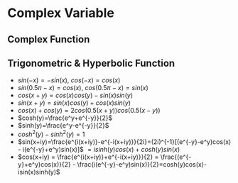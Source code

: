 # Complex Variable

## Complex Function

## Trigonometric & Hyperbolic Function

- $sin(-x) = -sin(x)$, $cos(-x) = cos(x)$
- $sin(0.5\pi-x)=cos(x)$, $cos(0.5\pi-x)=sin(x)$
- $cos(x+y)=cos(x)cos(y)-sin(x)sin(y)$
- $sin(x+y)=sin(x)cos(y)+cos(x)sin(y)$
- $cos(x)+cos(y)=2cos(0.5(x+y))cos(0.5(x-y))$
- $cosh(y)=\frac{e^y+e^{-y}}{2}$
- $sinh(y)=\frac{e^y-e^{-y}}{2}$
- $cosh^2(y)-sinh^2(y)=1$
- $sin(x+iy)=\frac{e^{i(x+iy)}-e^{-i(x+iy)}}{2i}=(2i)^{-1}[(e^{-y}-e^y)cos(x) - i(e^{-y}+e^y)sin(x)]$
	$= isinh(y)cos(x)+cosh(y)sin(x)$
- $cos(x+iy) = \frac{e^{i(x+iy)}+e^{-i(x+iy)}}{2} = \frac{(e^{-y}+e^y)cos(x)}{2} - \frac{i(e^{-y}-e^y)sin(x)}{2}=cosh(y)cos(x)-isin(x)sinh(y)$
